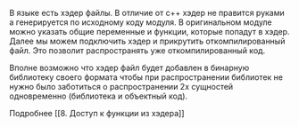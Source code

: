 В языке есть хэдер файлы. В отличие от  с++ хэдер не правится руками а генерируется по исходному коду модуля.
В оригинальном модуле можно указать общие переменные и функции, которые попадут в хэдер.
Далее мы можем подключить хэдер и прикрутить откомпилированный файл.
Это позволит распространять уже откомпилированный код.

Вполне возможно что хэдер файл будет добавлен в бинарную библиотеку
своего формата чтобы при распространении библиотек не нужно было
заботиться о распространении 2х сущностей одновременно (библиотека 
и объектный код).

Подробнее [[8. Доступ к функции из хэдера]]
